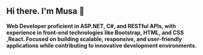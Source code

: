 ## Hi there. I'm Musa 👋

**Web Developer proficient in ASP.NET, C#, and RESTful APIs, with experience in front-end technologies like Bootstrap, HTML, and CSS ,React. Focused on building scalable, responsive, and user-friendly applications while contributing to innovative development environments.**
